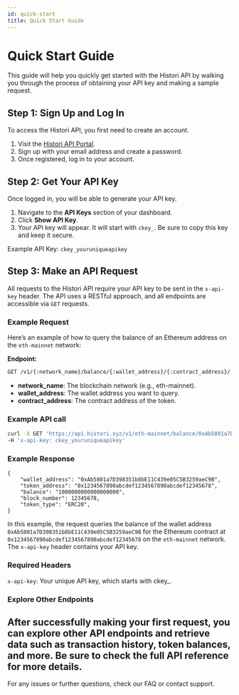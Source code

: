 ```yaml
---
id: quick-start
title: Quick Start Guide
---
```


# Quick Start Guide

This guide will help you quickly get started with the Histori API by walking you through the process of obtaining your API key and making a sample request.

## Step 1: Sign Up and Log In

To access the Histori API, you first need to create an account.

1. Visit the [Histori API Portal](https://api.histori.xyz/sign-up).
2. Sign up with your email address and create a password.
3. Once registered, log in to your account.

## Step 2: Get Your API Key

Once logged in, you will be able to generate your API key.

1. Navigate to the **API Keys** section of your dashboard.
2. Click **Show API Key**.
3. Your API key will appear. It will start with `ckey_`. Be sure to copy this key and keep it secure.

Example API Key: `ckey_youruniqueapikey`

## Step 3: Make an API Request

All requests to the Histori API require your API key to be sent in the `x-api-key` header. The API uses a RESTful approach, and all endpoints are accessible via `GET` requests.

### Example Request

Here’s an example of how to query the balance of an Ethereum address on the `eth-mainnet` network:

**Endpoint:**

```bash
GET /v1/{:network_name}/balance/{:wallet_address}/{:contract_address}/
```
- **network_name**: The blockchain network (e.g., eth-mainnet).
- **wallet_address**: The wallet address you want to query.
- **contract_address**: The contract address of the token.
### Example API call
``` bash
curl -X GET 'https://api.histori.xyz/v1/eth-mainnet/balance/0xAb5801a7D398351b8bE11C439e05C5B3259aeC9B/0x1234567890abcdef1234567890abcdef12345678/' \
-H 'x-api-key: ckey_youruniqueapikey'
```
### Example Response
```
{
    "wallet_address": "0xAb5801a7D398351b8bE11C439e05C5B3259aeC9B",
    "token_address": "0x1234567890abcdef1234567890abcdef12345678",
    "balance": "1000000000000000000",
    "block_number": 12345678,
    "token_type": "ERC20",
}

```

In this example, the request queries the balance of the wallet address `0xAb5801a7D398351b8bE11C439e05C5B3259aeC9B` for the Ethereum contract at `0x1234567890abcdef1234567890abcdef12345678` on the `eth-mainnet` network. The `x-api-key` header contains your API key.

### Required Headers

`x-api-key`: Your unique API key, which starts with ckey_.

### Explore Other Endpoints

After successfully making your first request, you can explore other API endpoints and retrieve data such as transaction history, token balances, and more. Be sure to check the full API reference for more details.
---
For any issues or further questions, check our FAQ or contact support.
